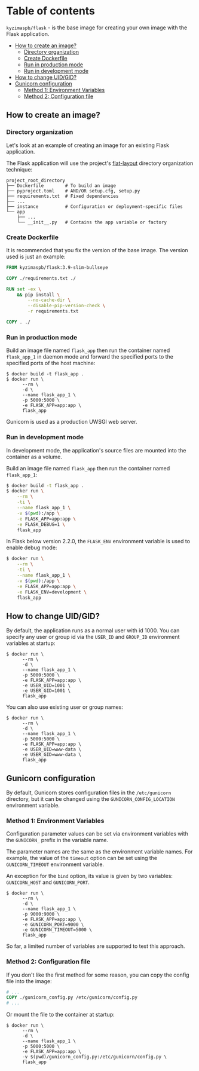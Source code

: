 # Table of contents

`kyzimaspb/flask` - is the base image for creating your own image with the Flask application.

- [How to create an image?](#how-to-create-an-image)
  - [Directory organization](#directory-organization) 
  - [Create Dockerfile](#create-dockerfile)
  - [Run in production mode](#run-in-production-mode)
  - [Run in development mode](#run-in-development-mode)
- [How to change UID/GID?](#how-to-change-uidgid)
- [Gunicorn configuration](#gunicorn-configuration)
  - [Method 1: Environment Variables](#method-1--environment-variables)
  - [Method 2: Configuration file](#method-2--configuration-file)


## How to create an image?

### Directory organization

Let's look at an example of creating an image for an existing Flask application.

The Flask application will use the project's [flat-layout][1] directory organization technique:

```
project_root_directory
├── Dockerfile        # To build an image
├── pyproject.toml    # AND/OR setup.cfg, setup.py
├── requirements.txt  # Fixed dependencies
├── ...
├── instance          # Configuration or deployment-specific files
└── app
    ├── ...
    └── __init__.py   # Contains the app variable or factory
```

### Create Dockerfile

It is recommended that you fix the version of the base image.
The version used is just an example:

```dockerfile
FROM kyzimaspb/flask:3.9-slim-bullseye

COPY ./requirements.txt ./

RUN set -ex \
    && pip install \
        --no-cache-dir \
        --disable-pip-version-check \
        -r requirements.txt

COPY . ./
```

### Run in production mode

Build an image file named `flask_app`
then run the container named `flask_app_1` in daemon mode
and forward the specified ports
to the specified ports of the host machine:

```shell
$ docker build -t flask_app .
$ docker run \
      --rm \
      -d \
      --name flask_app_1 \
      -p 5000:5000 \
      -e FLASK_APP=app:app \
      flask_app
```

Gunicorn is used as a production UWSGI web server.

### Run in development mode

In development mode, the application's source files are mounted into the container as a volume.

Build an image file named `flask_app` then run the container named `flask_app_1`:

```bash
$ docker build -t flask_app .
$ docker run \
    --rm \
    -ti \
    --name flask_app_1 \
    -v $(pwd):/app \
    -e FLASK_APP=app:app \
    -e FLASK_DEBUG=1 \
    flask_app
```

In Flask below version 2.2.0, the `FLASK_ENV` environment variable is used to enable debug mode:

```bash
$ docker run \
    --rm \
    -ti \
    --name flask_app_1 \
    -v $(pwd):/app \
    -e FLASK_APP=app:app \
    -e FLASK_ENV=development \
    flask_app
```


## How to change UID/GID?

By default, the application runs as a normal user with id 1000.
You can specify any user or group id
via the `USER_ID` and `GROUP_ID` environment variables at startup:

```shell
$ docker run \
      --rm \
      -d \
      --name flask_app_1 \
      -p 5000:5000 \
      -e FLASK_APP=app:app \
      -e USER_UID=1001 \
      -e USER_GID=1001 \
      flask_app
```

You can also use existing user or group names:

```shell
$ docker run \
      --rm \
      -d \
      --name flask_app_1 \
      -p 5000:5000 \
      -e FLASK_APP=app:app \
      -e USER_UID=www-data \
      -e USER_GID=www-data \
      flask_app
```


## Gunicorn configuration

By default, Gunicorn stores configuration files in the `/etc/gunicorn` directory,
but it can be changed using the `GUNICORN_CONFIG_LOCATION` environment variable.

### Method 1: Environment Variables

Configuration parameter values can be set via environment variables with the `GUNICORN_` prefix in the variable name.

The parameter names are the same as the environment variable names.
For example, the value of the `timeout` option can be set using the `GUNICORN_TIMEOUT` environment variable.

An exception for the `bind` option, its value is given by two variables: `GUNICORN_HOST` and `GUNICORN_PORT`.

```shell
$ docker run \
      --rm \
      -d \
      --name flask_app_1 \
      -p 9000:9000 \
      -e FLASK_APP=app:app \
      -e GUNICORN_PORT=9000 \
      -e GUNICORN_TIMEOUT=5000 \
      flask_app
```

So far, a limited number of variables are supported to test this approach.

### Method 2: Configuration file

If you don't like the first method for some reason,
you can copy the config file into the image:

```dockerfile
# ...
COPY ./gunicorn_config.py /etc/gunicorn/config.py
# ...
```

Or mount the file to the container at startup:

```shell
$ docker run \
      --rm \
      -d \
      --name flask_app_1 \
      -p 5000:5000 \
      -e FLASK_APP=app:app \
      -v $(pwd)/gunicorn_config.py:/etc/gunicorn/config.py \
      flask_app
```


[1]: <https://setuptools.pypa.io/en/latest/userguide/package_discovery.html#flat-layout> "flat-layout"
[2]: <https://setuptools.pypa.io/en/latest/userguide/package_discovery.html#src-layout> "src-layout"
